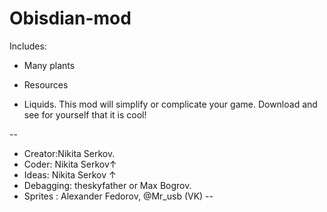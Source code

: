 # Obisdian-mod

Includes:

- Many plants

- Resources

- Liquids. 
This mod will simplify or complicate your game. 
Download and see for yourself that it is cool!

--
- Creator:Nikita Serkov.
- Coder: Nikita Serkov↑
- Ideas: Nikita Serkov ↑
- Debagging: theskyfather or Max Bogrov.
- Sprites : Alexander Fedorov, @Mr_usb (VK)
--
